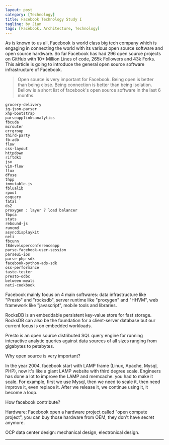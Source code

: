 ```yaml
---
layout: post
category: [Technology]
title: Facebook Technology Study I
tagline: by Jian
tags: [Facebook, Architecture, Technology]
---
```


As is known to us all, Facebook is world class big tech company which is engaging in connecting the world with its various open source software and open source hardware. So far Facebook has had 296 open source projects on GitHub with 10+ Million Lines of code, 265k Followers and 43k Forks. This airticle is going to introduce the general open source software infrastructure of Facebook. 
<!--more-->

> Open source is very important for Facebook. Being open is better than being close. Being connection is better than being isolation. Bellow is a short list of facebook's open source software in the last 6 months.


```
grocery-delivery
ig-json-parser
xhp-bootstrap
parseapplinksanalytics
fbcuda
mcrouter
errgroup
third-party
fb-adb
flow
css-layout
httpdown
riftdk1
jsx
vim-flow
flux
dfuse
thpp
immutable-js
fblualib
rpool
osquery
fatal
ds2
proxygen : layer 7 load balancer
fbpca
stats
rebound-js
runcmd
asyncdisplaykit
neti
fbcunn
f8developerconferenceapp
parse-facebook-user-session
parseui-ios
parse-php-sdk
facebook-python-ads-sdk
oss-performance
taste-tester
presto-odbc
between-meals
neti-cookbook
```

Facebook mainly focus on 4 main softwares: data infrastructure like "Presto" and "rocksdb", server runtime like "proxygen" and "HHVM", web framework like "javascript", mobile tools and libraries.

RocksDB is an embeddable persistent key-value store for fast storage. RocksDB can also be the foundation for a client-server database but our current focus is on embedded workloads.

Presto is an open source distributed SQL query engine for running interactive analytic queries against data sources of all sizes ranging from gigabytes to petabytes.

Why open source is very important?

In the year 2004, facebook start with LAMP frame (Linux, Apache, Mysql, PHP),  now it's like a giant LAMP website with third degree scale. Engineers has done a lot to improve the LAMP and memcache.  you had to make it scale. For example, first we use Mysql, then we need to scale it, then need improve it, even replace it. After we release it, we continue using it, it become a loop.

How facebook contribute?

Hardware: Facebook open a hardware project called "open compute project", you can buy those hardware from OEM, they don't have secret anymore.

OCP data center design: mechanical design, electronical design.

---
